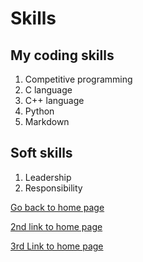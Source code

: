 # Skills

## My coding skills
1. Competitive programming
1. C language
1. C++ language
1. Python
1. Markdown

## Soft skills
1. Leadership
1. Responsibility

[Go back to home page](./README.md)

[2nd link to home page](README.md)

[3rd Link to home page](https://github.com/tretz21/timtim/blob/d507483fe1c9f4bb40f33a38adff0144836c8ee7/README.md)
